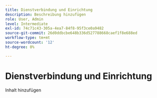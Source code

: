 ```yaml
---
title: Dienstverbindung und Einrichtung
description: Beschreibung hinzufügen
role: User, Admin
level: Intermediate
exl-id: 74c71c43-305a-4ea7-84f8-95f3ce0a9482
source-git-commit: 26d0ddbcbe648b336d527788668caef1f8e688ed
workflow-type: tm+mt
source-wordcount: '12'
ht-degree: 0%

---
```


# Dienstverbindung und Einrichtung

Inhalt hinzufügen
